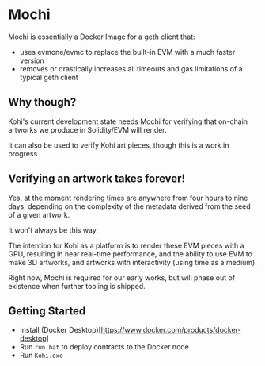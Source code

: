 # Mochi

Mochi is essentially a Docker Image for a geth client that:

- uses evmone/evmc to replace the built-in EVM with a much faster version
- removes or drastically increases all timeouts and gas limitations of a typical geth client

## Why though?

Kohi's current development state needs Mochi for verifying that on-chain artworks we produce in Solidity/EVM will render. 

It can also be used to verify Kohi art pieces, though this is a work in progress.

## Verifying an artwork takes forever!

Yes, at the moment rendering times are anywhere from four hours to nine days, depending on the complexity of the metadata derived from the seed of a given artwork.

It won't always be this way.

The intention for Kohi as a platform is to render these EVM pieces with a GPU, resulting in near real-time performance, and the ability to use EVM to make 3D artworks, and artworks with interactivity (using time as a medium).

Right now, Mochi is required for our early works, but will phase out of existence when further tooling is shipped.

## Getting Started

- Install (Docker Desktop)[https://www.docker.com/products/docker-desktop]
- Run `run.bat` to deploy contracts to the Docker node
- Run `Kohi.exe`
